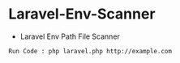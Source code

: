 # Laravel-Env-Scanner
- Laravel Env Path File Scanner
```
Run Code : php laravel.php http://example.com
```
